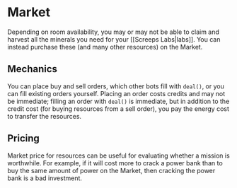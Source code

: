 # Market

Depending on room availability, you may or may not be able to claim and harvest all the minerals you need for your [[Screeps Labs|labs]]. You can instead purchase these (and many other resources) on the Market.

## Mechanics

You can place buy and sell orders, which other bots fill with `deal()`, or you can fill existing orders yourself. Placing an order costs credits and may not be immediate; filling an order with `deal()` is immediate, but in addition to the credit cost (for buying resources from a sell order), you pay the energy cost to transfer the resources.

## Pricing

Market price for resources can be useful for evaluating whether a mission is worthwhile. For example, if it will cost more to crack a power bank than to buy the same amount of power on the Market, then cracking the power bank is a bad investment.